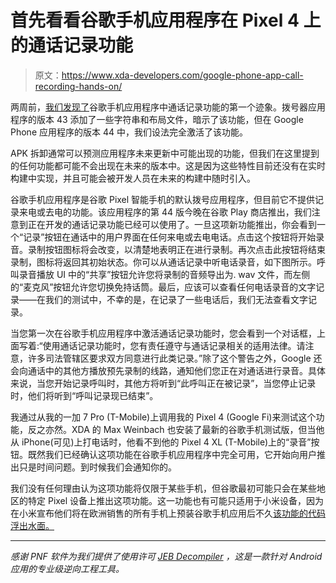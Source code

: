 # 首先看看谷歌手机应用程序在 Pixel 4 上的通话记录功能

> 原文：<https://www.xda-developers.com/google-phone-app-call-recording-hands-on/>

两周前，[我们发现了](https://www.xda-developers.com/google-phone-app-call-recording/)谷歌手机应用程序中通话记录功能的第一个迹象。拨号器应用程序的版本 43 添加了一些字符串和布局文件，暗示了该功能，但在 Google Phone 应用程序的版本 44 中，我们设法完全激活了该功能。

APK 拆卸通常可以预测应用程序未来更新中可能出现的功能，但我们在这里提到的任何功能都可能不会出现在未来的版本中。这是因为这些特性目前还没有在实时构建中实现，并且可能会被开发人员在未来的构建中随时引入。

谷歌手机应用程序是谷歌 Pixel 智能手机的默认拨号应用程序，但目前它不提供记录来电或去电的功能。该应用程序的第 44 版今晚在谷歌 Play 商店推出，我们注意到正在开发的通话记录功能已经可以使用了。一旦这项新功能推出，你会看到一个“记录”按钮在通话中的用户界面在任何来电或去电电话。点击这个按钮将开始录音。录制按钮图标将会改变，以清楚地表明正在进行录制。再次点击此按钮将结束录制，图标将返回其初始状态。你可以从通话记录中听电话录音，如下图所示。呼叫录音播放 UI 中的“共享”按钮允许您将录制的音频导出为. wav 文件，而左侧的“麦克风”按钮允许您切换免持话筒。最后，应该可以查看任何电话录音的文字记录——在我们的测试中，不幸的是，在记录了一些电话后，我们无法查看文字记录。

当您第一次在谷歌手机应用程序中激活通话记录功能时，您会看到一个对话框，上面写着:“使用通话记录功能时，您有责任遵守与通话记录相关的适用法律。请注意，许多司法管辖区要求双方同意进行此类记录。”除了这个警告之外，Google 还会向通话中的其他方播放预先录制的线路，通知他们您正在对通话进行录音。具体来说，当您开始记录呼叫时，其他方将听到“此呼叫正在被记录”，当您停止记录时，他们将听到“呼叫记录现已结束”。

我通过从我的一加 7 Pro (T-Mobile)上调用我的 Pixel 4 (Google Fi)来测试这个功能，反之亦然。XDA 的 Max Weinbach 也安装了最新的谷歌手机测试版，但当他从 iPhone(可见)上打电话时，他看不到他的 Pixel 4 XL (T-Mobile)上的“录音”按钮。既然我们已经确认这项功能在谷歌手机应用程序中完全可用，它开始向用户推出只是时间问题。到时候我们会通知你的。

我们没有任何理由认为这项功能将仅限于某些手机，但谷歌最初可能只会在某些地区的特定 Pixel 设备上推出这项功能。这一功能也有可能只适用于小米设备，因为在小米宣布他们将在欧洲销售的所有手机上预装谷歌手机应用后不久[该功能的代码浮出水面。](https://www.xda-developers.com/xiaomi-pre-install-google-phone-messages-global-european-phones/)

* * *

*感谢 PNF 软件为我们提供了使用许可 [JEB Decompiler](https://www.pnfsoftware.com/?aid=xdadev) ，这是一款针对 Android 应用的专业级逆向工程工具。*